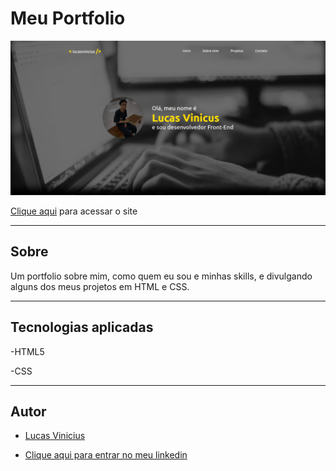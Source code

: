 # Meu Portfolio 

![](./img/meuPortfolio.png)

[Clique aqui](https://lucasvinip.github.io/portfolio/) para acessar o site

---

## Sobre

Um portfolio sobre mim, como quem eu sou e minhas skills, e divulgando alguns dos meus projetos em HTML e CSS.

---
## Tecnologias aplicadas

-HTML5

-CSS

---

## Autor

- [Lucas Vinicius](https://github.com/lucasvinip)

- [Clique aqui para entrar no meu linkedin](https://www.linkedin.com/in/lucas-vinicius-silva-686157219?lipi=urn%3Ali%3Apage%3Ad_flagship3_profile_view_base_contact_details%3ByvKKUyvMSGidlLMNwai2Eg%3D%3D)